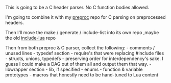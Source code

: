This is going to be a C header parser.  No C function bodies allowed.

I'm going to combine it with my [preproc](https://github.com/thenumbernine/preproc-lua) repo for C parsing on preprocessed headers.

Then I'll move the make / generate / include-list into its own repo ,maybe the old [include-lua](https://github.com/thenumbernine/include-lua) repo

Then from both preproc & C parser, collect the following:
    - comments / unused lines
    - typedef section
        - require's that were replacing #include files
        - structs, unions, typedefs - preserving order for interdependency's sake.  I guess I could make a DAG out of them all and output them that way.
    - libwrapper section
        - lib, if specified
        - enums
        - function & variable prototypes
        - macros that honestly need to be hand-tuned to Lua content

